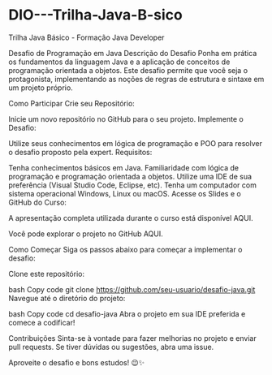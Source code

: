 # DIO---Trilha-Java-B-sico
Trilha Java Básico - Formação Java Developer

Desafio de Programação em Java
Descrição do Desafio
Ponha em prática os fundamentos da linguagem Java e a aplicação de conceitos de programação orientada a objetos. Este desafio permite que você seja o protagonista, implementando as noções de regras de estrutura e sintaxe em um projeto próprio.

Como Participar
Crie seu Repositório:

Inicie um novo repositório no GitHub para o seu projeto.
Implemente o Desafio:

Utilize seus conhecimentos em lógica de programação e POO para resolver o desafio proposto pela expert.
Requisitos:

Tenha conhecimentos básicos em Java.
Familiaridade com lógica de programação e programação orientada a objetos.
Utilize uma IDE de sua preferência (Visual Studio Code, Eclipse, etc).
Tenha um computador com sistema operacional Windows, Linux ou macOS.
Acesse os Slides e o GitHub do Curso:

A apresentação completa utilizada durante o curso está disponível AQUI.

Você pode explorar o projeto no GitHub AQUI.

Como Começar
Siga os passos abaixo para começar a implementar o desafio:

Clone este repositório:

bash
Copy code
git clone https://github.com/seu-usuario/desafio-java.git
Navegue até o diretório do projeto:

bash
Copy code
cd desafio-java
Abra o projeto em sua IDE preferida e comece a codificar!

Contribuições
Sinta-se à vontade para fazer melhorias no projeto e enviar pull requests. Se tiver dúvidas ou sugestões, abra uma issue.

Aproveite o desafio e bons estudos! 😉✨
